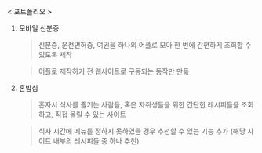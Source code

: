 < 포트폴리오 >
1. 모바일 신분증
    > 신분증, 운전면허증, 여권을 하나의 어플로 모아 한 번에 간편하게 조회할 수 있도록 제작
    
    > 어플로 제작하기 전 웹사이트로 구동되는 동작만 만듦

2. 혼밥심
    > 혼자서 식사를 즐기는 사람들, 혹은 자취생들을 위한 간단한 레시피들을 조회하고, 직접 올릴 수 있는 사이트

    > 식사 시간에 메뉴를 정하지 못하였을 경우 추천할 수 있는 기능 추가 (해당 사이트 내부의 레시피들 중 하나 추천)
